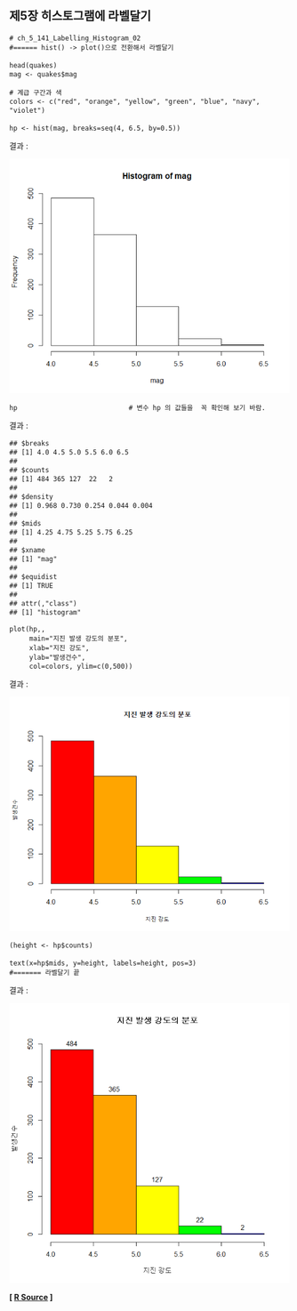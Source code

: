 ## 제5장 히스토그램에 라벨달기



```{r}
# ch_5_141_Labelling_Histogram_02
#====== hist() -> plot()으로 전환해서 라벨달기

head(quakes)
mag <- quakes$mag

# 계급 구간과 색 
colors <- c("red", "orange", "yellow", "green", "blue", "navy", "violet")

hp <- hist(mag, breaks=seq(4, 6.5, by=0.5))	 
```

결과 :

![1570059391730](images/1570059391730.png)

```{r}
hp                            # 변수 hp 의 값들을  꼭 확인해 보기 바람.
```

결과 :

```{}
## $breaks
## [1] 4.0 4.5 5.0 5.5 6.0 6.5
## 
## $counts
## [1] 484 365 127  22   2
## 
## $density
## [1] 0.968 0.730 0.254 0.044 0.004
## 
## $mids
## [1] 4.25 4.75 5.25 5.75 6.25
## 
## $xname
## [1] "mag"
## 
## $equidist
## [1] TRUE
## 
## attr(,"class")
## [1] "histogram"
```



```{r}
plot(hp,, 
     main="지진 발생 강도의 분포", 
     xlab="지진 강도", 
     ylab="발생건수",
     col=colors, ylim=c(0,500))
```



결과 :

![1570059499840](images/1570059499840.png)

```{r}
(height <- hp$counts)

text(x=hp$mids, y=height, labels=height, pos=3)
#======= 라벨달기 끝
```

결과 : 

![img](images/COMF_1803281516267df0007d.bmp)

**[ [R Source](source/ch_5_141_Labelling_Histogram_02.R) ]**

